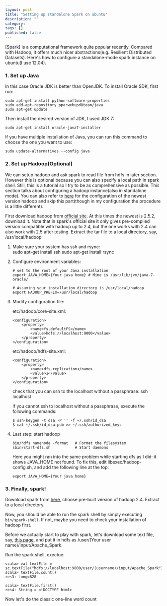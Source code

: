 ```yaml
---
layout: post
title: "Setting up standalone Spark on ubuntu"
description: ""
category: 
tags: []
published: false
---
```


[Spark] is a computational framework quite popular recently. Compared with Hadoop, it offers much nicer abstractions(e.g. Resilient Distributed Datasets). Here's how to configure a standalone-mode spark instance on ubuntu(I use 12.04).

### 1. Set up Java
In this case Oracle JDK is better than OpenJDK. To install Oracle SDK, first run:

    sudo apt-get install python-software-properties
    sudo add-apt-repository ppa:webupd8team/java
    sudo apt-get update

Then install the desired version of JDK, I used JDK 7:

    sudo apt-get install oracle-java7-installer

If you have multiple installation of Java, you can run this command to choose the one you want to use:

    sudo update-alternatives --config java

### 2. Set up Hadoop(Optional)

We can setup hadoop and ask spark to read file from hdfs in later section. However this is optional because you can also specify a local path in spark shell. Still, this is a tutorial so I try to be as comprehensive as possible. This section talks about configuring a hadoop instance(also in standalone mode). You can also refer to [here](http://hadoop.apache.org/docs/current/hadoop-project-dist/hadoop-common/SingleCluster.html) for the configuration of the newest version hadoop and skip this part(though in my configuration the procedure is a little different).

First download hadoop from [official site](http://hadoop.apache.org/releases.html). At this times the newest is 2.5.2, download it. Note that in spark's official site it only gives pre-compiled version compatible with hadoop up to 2.4, but the one works with 2.4 can also work with 2.5 after testing. Extract the tar file to a local directory, say, /usr/local/hadoop

1.  Make sure your system has ssh and rsync:  
        sudo apt-get install ssh
        sudo apt-get install rsync
2.  Configure environment variables:
        
        # set to the root of your Java installation
        export JAVA_HOME={Your java home} # Mine is /usr/lib/jvm/java-7-oracle/

        # Assuming your installation directory is /usr/local/hadoop
        export HADOOP_PREFIX=/usr/local/hadoop

3.  Modify configuration file:

    etc/hadoop/core-site.xml:

        <configuration>
            <property>
                <name>fs.defaultFS</name>
                <value>hdfs://localhost:9000</value>
            </property>
        </configuration>
        
    etc/hadoop/hdfs-site.xml:

        <configuration>
            <property>
                <name>dfs.replication</name>
                <value>1</value>
            </property>
        </configuration>

    check that you can ssh to the localhost without a passphrase: 
        ssh localhost

    If you cannot ssh to localhost without a passphrase, execute the following commands:

        $ ssh-keygen -t dsa -P '' -f ~/.ssh/id_dsa
        $ cat ~/.ssh/id_dsa.pub >> ~/.ssh/authorized_keys

4.  Last step: start hadoop
    
        bin/hdfs namenode -format   # Format the filesystem
        sbin/start-dfs.sh           # Start daemons

    Here you might ran into the same problem while starting dfs as I did: it shows JAVA_HOME not found. To fix this, edit libexec/hadoop-config.sh, and add the following line at the top:

        export JAVA_HOME={Your java home}

### 3. Finally, spark!

Download spark from [here](http://spark.apache.org/downloads.html), choose pre-built version of hadoop 2.4. Extract to a local directory.

Now, you should be able to run the spark shell by simply executing <code>bin/spark-shell</code>. If not, maybe you need to check your installation of hadoop first. 

Before we actually start to play with spark, let's download some text file, say, [this page](http://en.wikipedia.org/wiki/Apache_Spark), and put it in hdfs as /user/(Your user name)/input/Apache_Spark.

Run the spark shell, exectue:

    scala> val textFile = sc.textFile("hdfs://localhost:9000/user/(username)/input/Apache_Spark")
    scala> textFile.count()
    res3: Long=628

    scala> textFile.first()
    res4: String = <!DOCTYPE html>

Now let's do the classic one-line word count



